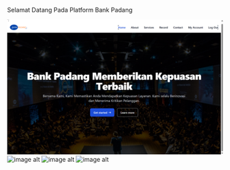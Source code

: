 Selamat Datang Pada Platform Bank Padang

![image alt](https://github.com/AlifLH44/Bank_Padang/blob/591a00f21f5e14c5d9062da59aad9f0cedf2784e/Screenshot%20(135).png)
![image alt]()
![image alt]()
![image alt]()

